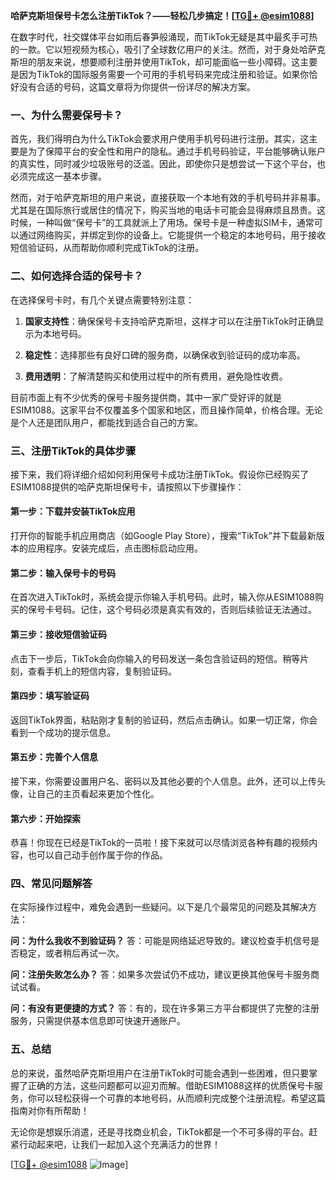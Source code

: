 **哈萨克斯坦保号卡怎么注册TikTok？——轻松几步搞定！[[TG💪+ @esim1088](https://t.me/s/esim1088)]**

在数字时代，社交媒体平台如雨后春笋般涌现，而TikTok无疑是其中最炙手可热的一款。它以短视频为核心，吸引了全球数亿用户的关注。然而，对于身处哈萨克斯坦的朋友来说，想要顺利注册并使用TikTok，却可能面临一些小障碍。这主要是因为TikTok的国际服务需要一个可用的手机号码来完成注册和验证。如果你恰好没有合适的号码，这篇文章将为你提供一份详尽的解决方案。

### 一、为什么需要保号卡？

首先，我们得明白为什么TikTok会要求用户使用手机号码进行注册。其实，这主要是为了保障平台的安全性和用户的隐私。通过手机号码验证，平台能够确认账户的真实性，同时减少垃圾账号的泛滥。因此，即使你只是想尝试一下这个平台，也必须完成这一基本步骤。

然而，对于哈萨克斯坦的用户来说，直接获取一个本地有效的手机号码并非易事。尤其是在国际旅行或居住的情况下，购买当地的电话卡可能会显得麻烦且昂贵。这时候，一种叫做“保号卡”的工具就派上了用场。保号卡是一种虚拟SIM卡，通常可以通过网络购买，并绑定到你的设备上。它能提供一个稳定的本地号码，用于接收短信验证码，从而帮助你顺利完成TikTok的注册。

### 二、如何选择合适的保号卡？

在选择保号卡时，有几个关键点需要特别注意：

1. **国家支持性**：确保保号卡支持哈萨克斯坦，这样才可以在注册TikTok时正确显示为本地号码。
   
2. **稳定性**：选择那些有良好口碑的服务商，以确保收到验证码的成功率高。
   
3. **费用透明**：了解清楚购买和使用过程中的所有费用，避免隐性收费。

目前市面上有不少优秀的保号卡服务提供商，其中一家广受好评的就是ESIM1088。这家平台不仅覆盖多个国家和地区，而且操作简单，价格合理。无论是个人还是团队用户，都能找到适合自己的方案。

### 三、注册TikTok的具体步骤

接下来，我们将详细介绍如何利用保号卡成功注册TikTok。假设你已经购买了ESIM1088提供的哈萨克斯坦保号卡，请按照以下步骤操作：

#### 第一步：下载并安装TikTok应用
打开你的智能手机应用商店（如Google Play Store），搜索“TikTok”并下载最新版本的应用程序。安装完成后，点击图标启动应用。

#### 第二步：输入保号卡的号码
在首次进入TikTok时，系统会提示你输入手机号码。此时，输入你从ESIM1088购买的保号卡号码。记住，这个号码必须是真实有效的，否则后续验证无法通过。

#### 第三步：接收短信验证码
点击下一步后，TikTok会向你输入的号码发送一条包含验证码的短信。稍等片刻，查看手机上的短信内容，复制验证码。

#### 第四步：填写验证码
返回TikTok界面，粘贴刚才复制的验证码，然后点击确认。如果一切正常，你会看到一个成功的提示信息。

#### 第五步：完善个人信息
接下来，你需要设置用户名、密码以及其他必要的个人信息。此外，还可以上传头像，让自己的主页看起来更加个性化。

#### 第六步：开始探索
恭喜！你现在已经是TikTok的一员啦！接下来就可以尽情浏览各种有趣的视频内容，也可以自己动手创作属于你的作品。

### 四、常见问题解答

在实际操作过程中，难免会遇到一些疑问。以下是几个最常见的问题及其解决方法：

**问：为什么我收不到验证码？**
答：可能是网络延迟导致的。建议检查手机信号是否稳定，或者稍后再试一次。

**问：注册失败怎么办？**
答：如果多次尝试仍不成功，建议更换其他保号卡服务商试试看。

**问：有没有更便捷的方式？**
答：有的，现在许多第三方平台都提供了完整的注册服务，只需提供基本信息即可快速开通账户。

### 五、总结

总的来说，虽然哈萨克斯坦用户在注册TikTok时可能会遇到一些困难，但只要掌握了正确的方法，这些问题都可以迎刃而解。借助ESIM1088这样的优质保号卡服务，你可以轻松获得一个可靠的本地号码，从而顺利完成整个注册流程。希望这篇指南对你有所帮助！

无论你是想娱乐消遣，还是寻找商业机会，TikTok都是一个不可多得的平台。赶紧行动起来吧，让我们一起加入这个充满活力的世界！

[[TG💪+ @esim1088](https://t.me/s/esim1088) ![Image](https://i.postimg.cc/4NQfJmqS/Snipaste-2025-05-13-00-14-12.png)]